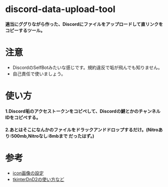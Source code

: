 # discord-data-upload-tool
#### 適当にググりながら作った、Discordにファイルをアップロードして直リンクをコピーするツール。

# 注意
- DiscordのSelfBotみたいな感じです。規約違反で垢が飛んでも知りません。
- 自己責任で使いましょう。

# 使い方
#### 1.Discord垢のアクセストークンをコピペして、Discordの鯖とかのチャンネルIDをコピペする。
#### 2.あとはそこになんかのファイルをドラックアンドドロップするだけ。(Nitroあり:500mb,Nitroなし:8mbまで だったはず。)

# 参考
- <a href="https://rikoubou.hatenablog.com/entry/2022/01/21/174800">icon画像の設定</a>
- <a href="https://qiita.com/bassan/items/0094379024a3e88d4d23">tkinterDnD2の使い方など</a>

